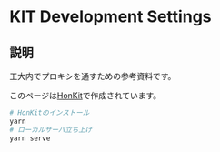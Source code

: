 # KIT Development Settings

## 説明

工大内でプロキシを通すための参考資料です。

このページは[HonKit](https://github.com/honkit/honkit)で作成されています。

```bash
# HonKitのインストール
yarn
# ローカルサーバ立ち上げ
yarn serve
```
